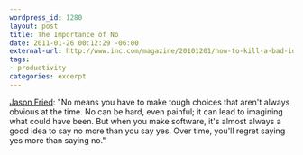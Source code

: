 ```yaml
--- 
wordpress_id: 1280
layout: post
title: The Importance of No
date: 2011-01-26 00:12:29 -06:00
external-url: http://www.inc.com/magazine/20101201/how-to-kill-a-bad-idea.html
tags:
- productivity
categories: excerpt
---
```

<a href="http://www.inc.com/magazine/20101201/how-to-kill-a-bad-idea.html">Jason Fried</a>: "No means you have to make tough choices that aren't always obvious at the time. No can be hard, even painful; it can lead to imagining what could have been. But when you make software, it's almost always a good idea to say no more than you say yes. Over time, you'll regret saying yes more than saying no."
